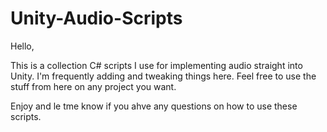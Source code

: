 # Unity-Audio-Scripts
Hello,

This is a collection C# scripts I use for implementing audio straight into Unity. I'm frequently adding and tweaking things here.
Feel free to use the stuff from here on any project you want.

Enjoy and le tme know if you ahve any questions on how to use these scripts.
